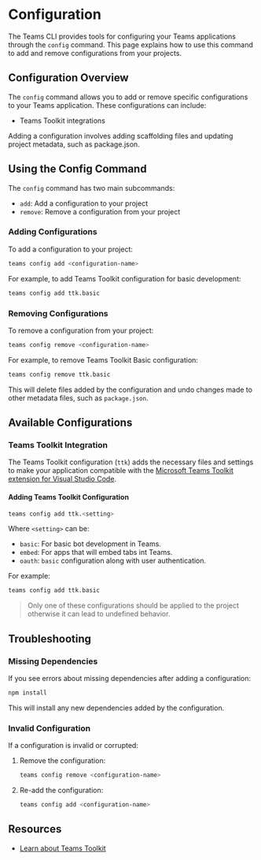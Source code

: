 # Configuration

The Teams CLI provides tools for configuring your Teams applications through the `config` command. This page explains how to use this command to add and remove configurations from your projects.

## Configuration Overview

The `config` command allows you to add or remove specific configurations to your Teams application. These configurations can include:
  
- Teams Toolkit integrations

Adding a configuration involves adding scaffolding files and updating project metadata, such as package.json.

## Using the Config Command

The `config` command has two main subcommands:

- `add`: Add a configuration to your project
- `remove`: Remove a configuration from your project

### Adding Configurations

To add a configuration to your project:

```sh
teams config add <configuration-name>
```

For example, to add Teams Toolkit configuration for basic development:

```sh
teams config add ttk.basic
```

### Removing Configurations

To remove a configuration from your project:

```sh
teams config remove <configuration-name>
```

For example, to remove Teams Toolkit Basic configuration:

```sh
teams config remove ttk.basic
```

This will delete files added by the configuration and undo changes made to other metadata files, such as `package.json`.

## Available Configurations

### Teams Toolkit Integration

The Teams Toolkit configuration (`ttk`) adds the necessary files and settings to make your application compatible with the [Microsoft Teams Toolkit extension for Visual Studio Code](https://marketplace.visualstudio.com/items?itemName=TeamsDevApp.ms-teams-vscode-extension).

#### Adding Teams Toolkit Configuration

```sh
teams config add ttk.<setting>
```

Where `<setting>` can be:
- `basic`: For basic bot development in Teams.
- `embed`: For apps that will embed tabs int Teams.
- `oauth`: `basic` configuration along with user authentication.

For example:

```sh
teams config add ttk.basic
```

> Only one of these configurations should be applied to the project otherwise it can lead to undefined behavior.

## Troubleshooting

### Missing Dependencies

If you see errors about missing dependencies after adding a configuration:

```sh
npm install
```

This will install any new dependencies added by the configuration.

### Invalid Configuration

If a configuration is invalid or corrupted:

1. Remove the configuration:
   ```sh
   teams config remove <configuration-name>
   ```

2. Re-add the configuration:
   ```sh
   teams config add <configuration-name>
   ```

## Resources

- [Learn about Teams Toolkit](https://learn.microsoft.com/en-us/microsoftteams/platform/toolkit/teams-toolkit-fundamentals)